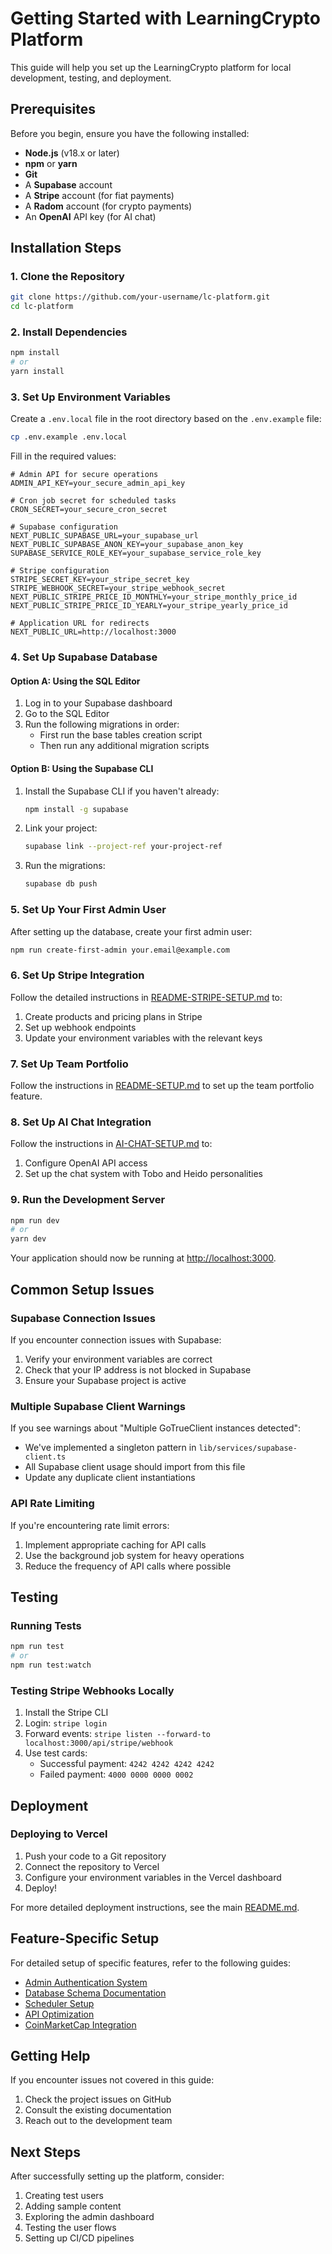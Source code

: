 # Getting Started with LearningCrypto Platform

This guide will help you set up the LearningCrypto platform for local development, testing, and deployment.

## Prerequisites

Before you begin, ensure you have the following installed:

- **Node.js** (v18.x or later)
- **npm** or **yarn**
- **Git**
- A **Supabase** account
- A **Stripe** account (for fiat payments)
- A **Radom** account (for crypto payments)
- An **OpenAI** API key (for AI chat)

## Installation Steps

### 1. Clone the Repository

```bash
git clone https://github.com/your-username/lc-platform.git
cd lc-platform
```

### 2. Install Dependencies

```bash
npm install
# or
yarn install
```

### 3. Set Up Environment Variables

Create a `.env.local` file in the root directory based on the `.env.example` file:

```bash
cp .env.example .env.local
```

Fill in the required values:

```
# Admin API for secure operations
ADMIN_API_KEY=your_secure_admin_api_key

# Cron job secret for scheduled tasks
CRON_SECRET=your_secure_cron_secret

# Supabase configuration
NEXT_PUBLIC_SUPABASE_URL=your_supabase_url
NEXT_PUBLIC_SUPABASE_ANON_KEY=your_supabase_anon_key
SUPABASE_SERVICE_ROLE_KEY=your_supabase_service_role_key

# Stripe configuration
STRIPE_SECRET_KEY=your_stripe_secret_key
STRIPE_WEBHOOK_SECRET=your_stripe_webhook_secret
NEXT_PUBLIC_STRIPE_PRICE_ID_MONTHLY=your_stripe_monthly_price_id
NEXT_PUBLIC_STRIPE_PRICE_ID_YEARLY=your_stripe_yearly_price_id

# Application URL for redirects
NEXT_PUBLIC_URL=http://localhost:3000
```

### 4. Set Up Supabase Database

#### Option A: Using the SQL Editor

1. Log in to your Supabase dashboard
2. Go to the SQL Editor
3. Run the following migrations in order:
   - First run the base tables creation script
   - Then run any additional migration scripts

#### Option B: Using the Supabase CLI

1. Install the Supabase CLI if you haven't already:
   ```bash
   npm install -g supabase
   ```

2. Link your project:
   ```bash
   supabase link --project-ref your-project-ref
   ```

3. Run the migrations:
   ```bash
   supabase db push
   ```

### 5. Set Up Your First Admin User

After setting up the database, create your first admin user:

```bash
npm run create-first-admin your.email@example.com
```

### 6. Set Up Stripe Integration

Follow the detailed instructions in [README-STRIPE-SETUP.md](../README-STRIPE-SETUP.md) to:

1. Create products and pricing plans in Stripe
2. Set up webhook endpoints
3. Update your environment variables with the relevant keys

### 7. Set Up Team Portfolio

Follow the instructions in [README-SETUP.md](../README-SETUP.md) to set up the team portfolio feature.

### 8. Set Up AI Chat Integration

Follow the instructions in [AI-CHAT-SETUP.md](./AI-CHAT-SETUP.md) to:

1. Configure OpenAI API access
2. Set up the chat system with Tobo and Heido personalities

### 9. Run the Development Server

```bash
npm run dev
# or
yarn dev
```

Your application should now be running at [http://localhost:3000](http://localhost:3000).

## Common Setup Issues

### Supabase Connection Issues

If you encounter connection issues with Supabase:

1. Verify your environment variables are correct
2. Check that your IP address is not blocked in Supabase
3. Ensure your Supabase project is active

### Multiple Supabase Client Warnings

If you see warnings about "Multiple GoTrueClient instances detected":

- We've implemented a singleton pattern in `lib/services/supabase-client.ts`
- All Supabase client usage should import from this file
- Update any duplicate client instantiations

### API Rate Limiting

If you're encountering rate limit errors:

1. Implement appropriate caching for API calls
2. Use the background job system for heavy operations
3. Reduce the frequency of API calls where possible

## Testing

### Running Tests

```bash
npm run test
# or
npm run test:watch
```

### Testing Stripe Webhooks Locally

1. Install the Stripe CLI
2. Login: `stripe login`
3. Forward events: `stripe listen --forward-to localhost:3000/api/stripe/webhook`
4. Use test cards:
   - Successful payment: `4242 4242 4242 4242`
   - Failed payment: `4000 0000 0000 0002`

## Deployment

### Deploying to Vercel

1. Push your code to a Git repository
2. Connect the repository to Vercel
3. Configure your environment variables in the Vercel dashboard
4. Deploy! 

For more detailed deployment instructions, see the main [README.md](../README.md#deployment).

## Feature-Specific Setup

For detailed setup of specific features, refer to the following guides:

- [Admin Authentication System](./admin-authentication.md)
- [Database Schema Documentation](./database-schema.md)
- [Scheduler Setup](./SCHEDULER-SETUP.md)
- [API Optimization](./API-OPTIMIZATION.md)
- [CoinMarketCap Integration](./COINMARKETCAP.md)

## Getting Help

If you encounter issues not covered in this guide:

1. Check the project issues on GitHub
2. Consult the existing documentation
3. Reach out to the development team

## Next Steps

After successfully setting up the platform, consider:

1. Creating test users
2. Adding sample content
3. Exploring the admin dashboard
4. Testing the user flows
5. Setting up CI/CD pipelines 